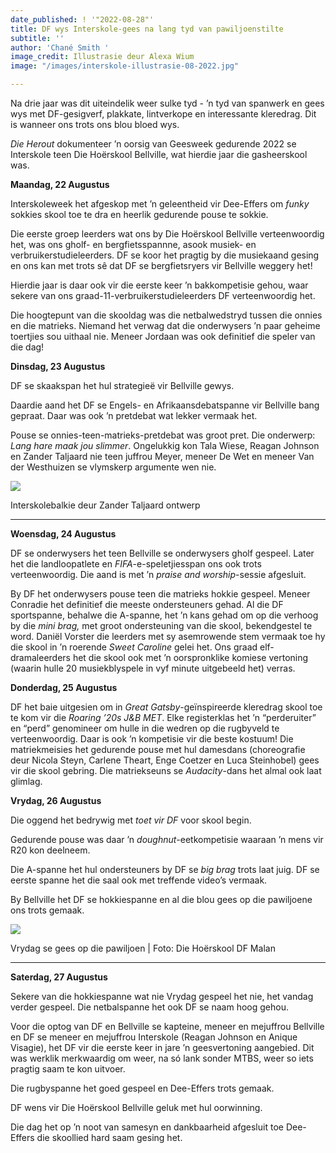 ```yaml
---
date_published: ! '"2022-08-28"'
title: DF wys Interskole-gees na lang tyd van pawiljoenstilte
subtitle: ''
author: 'Chané Smith '
image_credit: Illustrasie deur Alexa Wium
image: "/images/interskole-illustrasie-08-2022.jpg"

---
```

Na drie jaar was dit uiteindelik weer sulke tyd - ’n tyd van spanwerk en gees wys met DF-gesigverf, plakkate, lintverkope en interessante kleredrag. Dit is wanneer ons trots ons blou bloed wys.

_Die Herout_ dokumenteer ’n oorsig van Geesweek gedurende 2022 se Interskole teen Die Hoërskool Bellville, wat hierdie jaar die gasheerskool was.

**Maandag, 22 Augustus**

Interskoleweek het afgeskop met ’n geleentheid vir Dee-Effers om _funky_ sokkies skool toe te dra en heerlik gedurende pouse te sokkie.

Die eerste groep leerders wat ons by Die Hoërskool Bellville verteenwoordig het, was ons gholf- en bergfietsspannne, asook musiek- en verbruikerstudieleerders. DF se koor het pragtig by die musiekaand gesing en ons kan met trots sê dat DF se bergfietsryers vir Bellville weggery het!

Hierdie jaar is daar ook vir die eerste keer ’n bakkompetisie gehou, waar sekere van ons graad-11-verbruikerstudieleerders DF verteenwoordig het.

Die hoogtepunt van die skooldag was die netbalwedstryd tussen die onnies en die matrieks. Niemand het verwag dat die onderwysers ’n paar geheime toertjies sou uithaal nie. Meneer Jordaan was ook definitief die speler van die dag!

**Dinsdag, 23 Augustus**

DF se skaakspan het hul strategieë vir Bellville gewys.

Daardie aand het DF se Engels- en Afrikaansdebatspanne vir Bellville bang gepraat. Daar was ook ’n pretdebat wat lekker vermaak het.

Pouse se onnies-teen-matrieks-pretdebat was groot pret. Die onderwerp: _Lang hare maak jou slimmer_. Ongelukkig kon Tala Wiese, Reagan Johnson en Zander Taljaard nie teen juffrou Meyer, meneer De Wet en meneer Van der Westhuizen se vlymskerp argumente wen nie.

![](/images/image1-08-2022.jpeg)

Interskolebalkie deur Zander Taljaard ontwerp

***

**Woensdag, 24 Augustus**

DF se onderwysers het teen Bellville se onderwysers gholf gespeel. Later het die landloopatlete en _FIFA_-e-speletjiesspan ons ook trots verteenwoordig. Die aand is met ’n _praise and worship_-sessie afgesluit.

By DF het onderwysers pouse teen die matrieks hokkie gespeel. Meneer Conradie het definitief die meeste ondersteuners gehad. Al die DF sportspanne, behalwe die A-spanne, het ’n kans gehad om op die verhoog by die _mini brag,_ met groot ondersteuning van die skool, bekendgestel te word. Daniël Vorster die leerders met sy asemrowende stem vermaak toe hy die skool in ’n roerende _Sweet Caroline_ gelei het. Ons graad elf-dramaleerders het die skool ook met ’n oorspronklike komiese vertoning (waarin hulle 20 musiekblyspele in vyf minute uitgebeeld het) verras.

**Donderdag, 25 Augustus**

DF het baie uitgesien om in _Great Gatsby_-geïnspireerde kleredrag skool toe te kom vir die _Roaring ’20s_ _J&B MET_. Elke registerklas het ’n “perderuiter” en “perd” genomineer om hulle in die wedren op die rugbyveld te verteenwoordig. Daar is ook ’n kompetisie vir die beste kostuum! Die matriekmeisies het gedurende pouse met hul damesdans (choreografie deur Nicola Steyn, Carlene Theart, Enge Coetzer en Luca Steinhobel) gees vir die skool gebring. Die matriekseuns se _Audacity_-dans het almal ook laat glimlag.

**Vrydag, 26 Augustus**

Die oggend het bedrywig met _toet vir DF_ voor skool begin.

Gedurende pouse was daar ’n _doughnut_-eetkompetisie waaraan ’n mens vir R20 kon deelneem.

Die A-spanne het hul ondersteuners by DF se _big brag_ trots laat juig. DF se eerste spanne het die saal ook met treffende video’s vermaak.

By Bellville het DF se hokkiespanne en al die blou gees op die pawiljoene ons trots gemaak.

![](/images/interskole-vlaggies-08-2022.jpg)

Vrydag se gees op die pawiljoen | Foto: Die Hoërskool DF Malan

***

**Saterdag, 27 Augustus**

Sekere van die hokkiespanne wat nie Vrydag gespeel het nie, het vandag verder gespeel. Die netbalspanne het ook DF se naam hoog gehou.

Voor die optog van DF en Bellville se kapteine, meneer en mejuffrou Bellville en DF se meneer en mejuffrou Interskole (Reagan Johnson en Anique Visagie), het DF vir die eerste keer in jare ’n geesvertoning aangebied. Dit was werklik merkwaardig om weer, na só lank sonder MTBS, weer so iets pragtig saam te kon uitvoer.

Die rugbyspanne het goed gespeel en Dee-Effers trots gemaak.

DF wens vir Die Hoërskool Bellville geluk met hul oorwinning.

Die dag het op ’n noot van samesyn en dankbaarheid afgesluit toe Dee-Effers die skoollied hard saam gesing het.